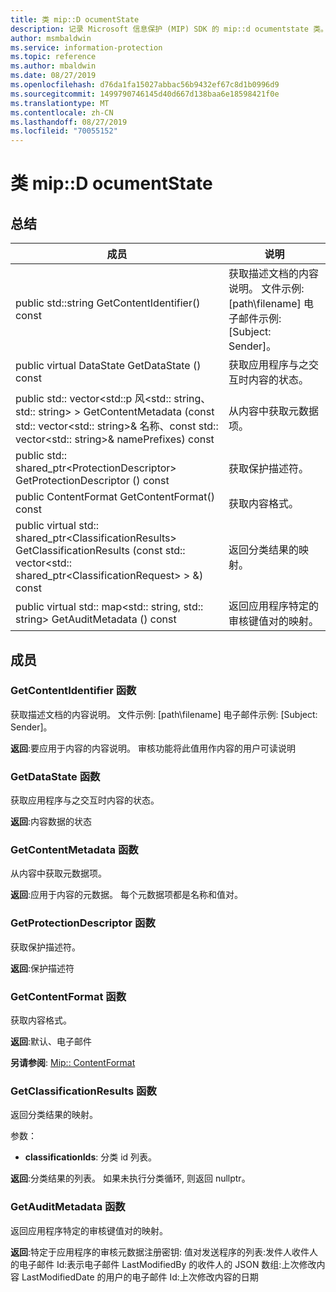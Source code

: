 ```yaml
---
title: 类 mip::D ocumentState
description: 记录 Microsoft 信息保护 (MIP) SDK 的 mip::d ocumentstate 类。
author: msmbaldwin
ms.service: information-protection
ms.topic: reference
ms.author: mbaldwin
ms.date: 08/27/2019
ms.openlocfilehash: d76da1fa15027abbac56b9432ef67c8d1b0996d9
ms.sourcegitcommit: 1499790746145d40d667d138baa6e18598421f0e
ms.translationtype: MT
ms.contentlocale: zh-CN
ms.lasthandoff: 08/27/2019
ms.locfileid: "70055152"
---
```

# <a name="class-mipdocumentstate"></a>类 mip::D ocumentState 
  
## <a name="summary"></a>总结
 成员                        | 说明                                
--------------------------------|---------------------------------------------
public std::string GetContentIdentifier() const  |  获取描述文档的内容说明。 文件示例: [path\filename] 电子邮件示例: [Subject: Sender]。
public virtual DataState GetDataState () const  |  获取应用程序与之交互时内容的状态。
public std:: vector\<std::p 风\<std:: string、std:: string\> \> GetContentMetadata (const std:: vector\<std:: string\>& 名称、const std:: vector\<std:: string\>& namePrefixes) const  |  从内容中获取元数据项。
public std:: shared_ptr\<ProtectionDescriptor\> GetProtectionDescriptor () const  |  获取保护描述符。
public ContentFormat GetContentFormat() const  |  获取内容格式。
public virtual std:: shared_ptr\<ClassificationResults\> GetClassificationResults (const std:: vector\<std:: shared_ptr\<ClassificationRequest\> \> &) const  |  返回分类结果的映射。
public virtual std:: map\<std:: string, std:: string\> GetAuditMetadata () const  |  返回应用程序特定的审核键值对的映射。
  
## <a name="members"></a>成员
  
### <a name="getcontentidentifier-function"></a>GetContentIdentifier 函数
获取描述文档的内容说明。 文件示例: [path\filename] 电子邮件示例: [Subject: Sender]。

  
**返回**:要应用于内容的内容说明。
审核功能将此值用作内容的用户可读说明
  
### <a name="getdatastate-function"></a>GetDataState 函数
获取应用程序与之交互时内容的状态。

  
**返回**:内容数据的状态
  
### <a name="getcontentmetadata-function"></a>GetContentMetadata 函数
从内容中获取元数据项。

  
**返回**:应用于内容的元数据。 每个元数据项都是名称和值对。
  
### <a name="getprotectiondescriptor-function"></a>GetProtectionDescriptor 函数
获取保护描述符。

  
**返回**:保护描述符
  
### <a name="getcontentformat-function"></a>GetContentFormat 函数
获取内容格式。

  
**返回**:默认、电子邮件 
  
**另请参阅**: [Mip:: ContentFormat](mip-enums-and-structs.md#contentformat-enum)
  
### <a name="getclassificationresults-function"></a>GetClassificationResults 函数
返回分类结果的映射。

参数：  
* **classificationIds**: 分类 id 列表。 



  
**返回**:分类结果的列表。 如果未执行分类循环, 则返回 nullptr。
  
### <a name="getauditmetadata-function"></a>GetAuditMetadata 函数
返回应用程序特定的审核键值对的映射。

  
**返回**:特定于应用程序的审核元数据注册密钥: 值对发送程序的列表:发件人收件人的电子邮件 Id:表示电子邮件 LastModifiedBy 的收件人的 JSON 数组:上次修改内容 LastModifiedDate 的用户的电子邮件 Id:上次修改内容的日期